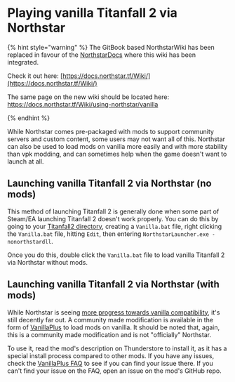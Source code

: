 # Playing vanilla Titanfall 2 via Northstar

{% hint style="warning" %}
The GitBook based NorthstarWiki has been replaced in favour of the [NorthstarDocs](https://docs.northstar.tf/) where this wiki has been integrated.

Check it out here: [https://docs.northstar.tf/Wiki/](https://docs.northstar.tf/Wiki/)

The same page on the new wiki should be located here: https://docs.northstar.tf/Wiki/using-northstar/vanilla

{% endhint %}

While Northstar comes pre-packaged with mods to support community servers and custom content, some users may not want all of this.
Northstar can also be used to load mods on vanilla more easily and with more stability than vpk modding, and can sometimes help when the game doesn't want to launch at all.

## Launching vanilla Titanfall 2 via Northstar (no mods) <a href="#vanilla-without-mods" id="vanilla-without-mods"></a>

This method of launching Titanfall 2 is generally done when some part of Steam/EA launching Titanfall 2 doesn't work properly.
You can do this by going to your [Titanfall2 directory](../installing-northstar/troubleshooting.md#game-location), creating a `Vanilla.bat` file, right clicking the `Vanilla.bat` file, hitting `Edit`, then entering `NorthstarLauncher.exe -nonorthstardll`.

Once you do this, double click the `Vanilla.bat` file to load vanilla Titanfall 2 via Northstar without mods.

## Launching vanilla Titanfall 2 via Northstar (with mods) <a href="#vanilla-with-mods" id="vanilla-with-mods"></a>

While Northstar is seeing [more progress towards vanilla compatibility](https://github.com/R2Northstar/NorthstarLauncher/pull/601), it's still decently far out.
A community made modification is available in the form of [VanillaPlus](https://northstar.thunderstore.io/package/NanohmProtogen/VanillaPlus/) to load mods on vanilla.
It should be noted that, again, this is a community made modification and is not "officially" Northstar.

To use it, read the mod's description on Thunderstore to install it, as it has a special install process compared to other mods.
If you have any issues, check the [VanillaPlus FAQ](https://github.com/Zayveeo5e/NP.VanillaPlus/blob/main/FAQ.md) to see if you can find your issue there.
If you can't find your issue on the FAQ, open an issue on the mod's GitHub repo.
